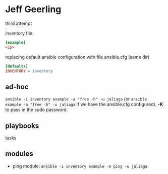 # Jeff Geerling

third attempt

inventory file: 

```ini
[example]
<ip>
```

replacing default ansible configuration with file ansible.cfg (same dir)

```ini
[defaults]
INVENTORY = inventory
```

## ad-hoc

`ansible -i inventory example -a "free -h" -u jaliaga` (or `ansible example -a "free -h" -u jaliaga` if we have the ansible.cfg configured). **-K** to pass in the sudo password.

## playbooks

tasks

## modules

- ping module: `ansible -i inventory example -m ping -u jaliaga`




